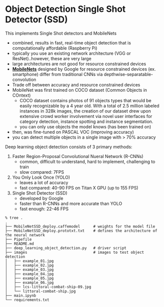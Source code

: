 # Object Detection Single Shot Detector (SSD)

This implements Single Shot detectors and MobileNets
- combined, results in fast, real-time object detection that is computationally affordable (Raspberry Pi)
- typically you use an existing network architecture (VGG or ResNet)..however, these are very large
- large architectures are not good for resource constrained devices
- **[MobileNets](https://arxiv.org/abs/1704.04861)** designed by Google for resource constrained devices (ex. smartphone) differ from traditional CNNs via depthwise-separatable-convolution
- Trade off between accuracy and resource constrained devices
- MobileNet was first trained on COCO dataset (Common Objects in COntext)
  - COCO dataset contains photos of 91 objects types that would be easily recognizable by a 4 year old. With a total of 2.5 million labeled instances in 328k images, the creation of our dataset drew upon extensive crowd worker involvement via novel user interfaces for category detection, instance spotting and instance segmentation.
  - you can only use objects the model knows (has been trained on)  
- then, was fine-tuned on PASCAL VOC (improving accuracy)
- you can detect multiple objects in a single image with > 70% accuracy



Deep learning object detection consists of 3 primary methods:
1. Faster Region-Proposal Convolutional Nueral Network (R-CNNs)
   - common, difficult to understand, hard to implement, challenging to train
   - slow compared: 7FPS 
1. You Only Look Once (YOLO)
   - leaves a lot of accuracy
   - fast compared: 40-90 FPS on Titan X GPU (up to 155 FPS)
1. Single Shot Detector (SSD)
   - developed by Google
   - faster than R-CNNs and more accurate than YOLO 
   - fast enough: 22-46 FPS 
    

```angular2html
% tree .
.
├── MobileNetSSD_deploy.caffemodel      # weights for the model file
├── MobileNetSSD_deploy.prototxt.txt    # defines the architecture of the neural network
├── Pipefile
├── README.md
├── deep_learning_object_detection.py   # driver script
├── images                              # images to test object detection
│   ├── example_01.jpg
│   ├── example_02.jpg
│   ├── example_03.jpg
│   ├── example_04.jpg
│   ├── example_05.jpg
│   ├── example_06.jpg
│   ├── lcs-littoral-combat-ship-09.jpg
│   └── littoral-combat-ship.jpg
├── main.ipynb
└── requirements.txt

```
